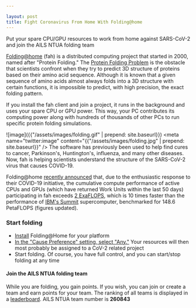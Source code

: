 ```yaml
---

layout: post
title: Fight Coronavirus From Home With Folding@home
---
```


Put your spare CPU/GPU resources to work from home against SARS-CoV-2 and join the AILS NTUA folding team

[Folding@home](https://foldingathome.org/) (fah) is a distributed computing project that started in 2000, named after "Protein Folding." The [Protein Folding Problem](https://en.wikibooks.org/wiki/Structural_Biochemistry/Proteins/Protein_Folding_Problem) is the obstacle that scientists confront when they try to predict 3D structure of proteins based on their amino acid sequence. Although it is known that a given sequence of amino acids almost always folds into a 3D structure with certain functions, it is impossible to predict, with high precision, the exact folding pattern.

If you install the fah client and join a project, it runs in the background and uses your spare CPU or GPU power. This way, your PC contributes its computing power along with hundreds of thousands of other PCs to run specific protein folding simulations.

![image]({{"/assets/images/folding.gif" | prepend: site.baseurl}})
<meta name="twitter:image" content="{{"/assets/images/folding.jpg" | prepend: site.baseurl}}" />
The software has previously been used to help find cures to cancer, Parkinson's, Huntington's, influenza, and many other diseases. Now, fah is helping scientists understand the structure of the SARS-CoV-2 virus that causes COVID-19.

Folding@home [recently announced](https://www.anandtech.com/show/15661/folding-at-home-reaches-exascale-1000000000000000000-operations-per-second-for-covid-19) that, due to the enthusiastic response to their COVID-19 initiative, the cumulative compute performance of active CPUs and GPUs (which have returned Work Units within the last 50 days) participating in fah exceeds [2 ExaFLOPS](https://stats.foldingathome.org/os), which is 10 times faster than the performance of [IBM's Summit](https://en.wikipedia.org/wiki/Summit_(supercomputer)) supercomputer, benchmarked for 148.6 PetaFLOPS (figures updated).

### Start folding

- [Install](https://foldingathome.org/start-folding/) Folding@Home for your platform
- <u>In the "Cause Preference" setting, select "Any."</u> Your resources will then most probably be assigned to a CoV-2 related project
- Start folding. Of course, you have full control, and you can start/stop folding at any time

#### Join the AILS NTUA folding team

While you are folding, you gain points. If you wish, you can join or create a team and earn points for your team. The ranking of all teams is displayed in a [leaderboard](https://stats.foldingathome.org/teams-monthly). AILS NTUA team number is **260843**
